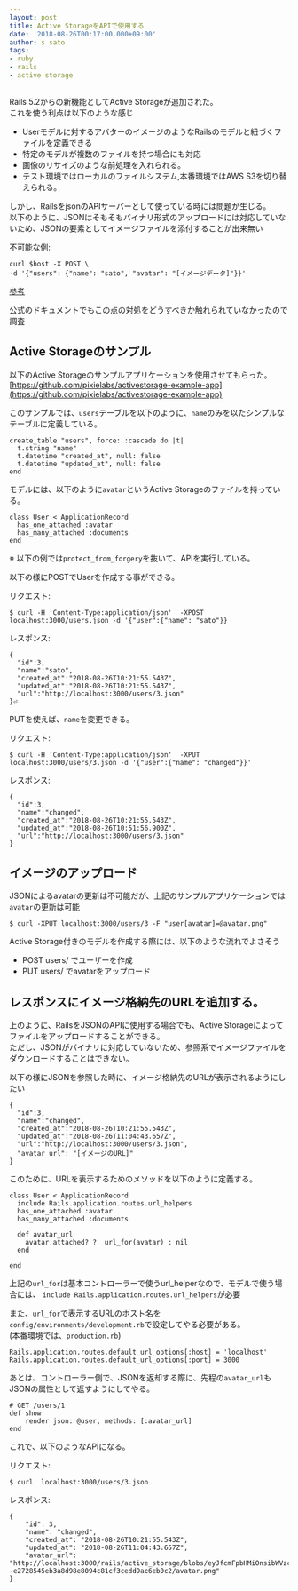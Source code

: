 ```yaml
---
layout: post
title: Active StorageをAPIで使用する 
date: '2018-08-26T00:17:00.000+09:00'
author: s sato
tags:
- ruby
- rails
- active storage
---
```


Rails 5.2からの新機能としてActive Storageが追加された。  
これを使う利点は以下のような感じ  
- Userモデルに対するアバターのイメージのようなRailsのモデルと紐づくファイルを定義できる  
- 特定のモデルが複数のファイルを持つ場合にも対応  
- 画像のリサイズのような前処理を入れられる。  
- テスト環境ではローカルのファイルシステム,本番環境ではAWS S3を切り替えられる。  

しかし、RailsをjsonのAPIサーバーとして使っている時には問題が生じる。   
以下のように、JSONはそもそもバイナリ形式のアップロードには対応していないため、JSONの要素としてイメージファイルを添付することが出来無い    

不可能な例:   

```
curl $host -X POST \
-d '{"users": {"name": "sato", "avatar": "[イメージデータ]"}}'
```

[参考](https://stackoverflow.com/a/27504481)  

公式のドキュメントでもこの点の対処をどうすべきか触れられていなかったので調査   


## Active Storageのサンプル

以下のActive Storageのサンプルアプリケーションを使用させてもらった。  
[https://github.com/pixielabs/activestorage-example-app](https://github.com/pixielabs/activestorage-example-app)  

このサンプルでは、`users`テーブルを以下のように、`name`のみを以たシンプルなテーブルに定義している。   
 
```
create_table "users", force: :cascade do |t|
  t.string "name"
  t.datetime "created_at", null: false
  t.datetime "updated_at", null: false
end
```

モデルには、以下のように`avatar`というActive Storageのファイルを持っている。  

```
class User < ApplicationRecord
  has_one_attached :avatar
  has_many_attached :documents
end
```

 ※ 以下の例では`protect_from_forgery`を抜いて、APIを実行している。
 
以下の様にPOSTでUserを作成する事ができる。  

リクエスト:  
 
```
$ curl -H 'Content-Type:application/json'  -XPOST localhost:3000/users.json -d '{"user":{"name": "sato"}}
```

レスポンス:  

```
{
  "id":3,
  "name":"sato",
  "created_at":"2018-08-26T10:21:55.543Z",
  "updated_at":"2018-08-26T10:21:55.543Z",
  "url":"http://localhost:3000/users/3.json"
}⏎
```

PUTを使えば、`name`を変更できる。  

リクエスト:  

```
$ curl -H 'Content-Type:application/json'  -XPUT localhost:3000/users/3.json -d '{"user":{"name": "changed"}}'
```

レスポンス:  

```
{
  "id":3,
  "name":"changed",
  "created_at":"2018-08-26T10:21:55.543Z",
  "updated_at":"2018-08-26T10:51:56.900Z",
  "url":"http://localhost:3000/users/3.json"
}
```

## イメージのアップロード

JSONによるavatarの更新は不可能だが、上記のサンプルアプリケーションでは`avatar`の更新は可能   

```
$ curl -XPUT localhost:3000/users/3 -F "user[avatar]=@avatar.png"
```

Active Storage付きのモデルを作成する際には、以下のような流れでよさそう   

- POST users/ でユーザーを作成
- PUT users/ でavatarをアップロード

## レスポンスにイメージ格納先のURLを追加する。  

上のように、RailsをJSONのAPIに使用する場合でも、Active Storageによってファイルをアップロードすることができる。  
ただし、JSONがバイナリに対応していないため、参照系でイメージファイルをダウンロードすることはできない。  

以下の様にJSONを参照した時に、イメージ格納先のURLが表示されるようにしたい  

```
{
  "id":3,
  "name":"changed",
  "created_at":"2018-08-26T10:21:55.543Z",
  "updated_at":"2018-08-26T11:04:43.657Z",
  "url":"http://localhost:3000/users/3.json",
  "avatar_url": "[イメージのURL]" 
}
```


このために、URLを表示するためのメソッドを以下のように定義する。   

```
class User < ApplicationRecord
  include Rails.application.routes.url_helpers
  has_one_attached :avatar
  has_many_attached :documents

  def avatar_url
    avatar.attached? ?  url_for(avatar) : nil
  end

end
```

上記の`url_for`は基本コントローラーで使うurl_helperなので、モデルで使う場合には、
`include Rails.application.routes.url_helpers`が必要  

また、`url_for`で表示するURLのホスト名を`config/environments/development.rb`で設定してやる必要がある。  
(本番環境では、`production.rb`)   

```
Rails.application.routes.default_url_options[:host] = 'localhost'
Rails.application.routes.default_url_options[:port] = 3000
```

あとは、コントローラー側で、JSONを返却する際に、先程の`avatar_url`もJSONの属性として返すようにしてやる。  

```
# GET /users/1
def show
	render json: @user, methods: [:avatar_url] 
end
```

これで、以下のようなAPIになる。   


リクエスト:  

```
$ curl  localhost:3000/users/3.json 
```

レスポンス:  

```
{
    "id": 3,
    "name": "changed",
    "created_at": "2018-08-26T10:21:55.543Z",
    "updated_at": "2018-08-26T11:04:43.657Z",
    "avatar_url": "http://localhost:3000/rails/active_storage/blobs/eyJfcmFpbHMiOnsibWVzc2FnZSI6IkJBaHBDZz09IiwiZXhwIjpudWxsLCJwdXIiOiJibG9iX2lkIn19--e2728545eb3a8d98e8094c81cf3cedd9ac6eb0c2/avatar.png"
}
```

